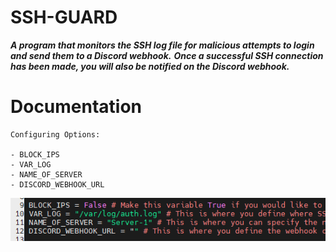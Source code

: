 # SSH-GUARD #

___A program that monitors the SSH log file for malicious attempts to login and send them to a Discord webhook.___
___Once a successful SSH connection has been made, you will also be notified on the Discord webhook.___

Documentation
=============

    Configuring Options:
    
    - BLOCK_IPS
    - VAR_LOG
    - NAME_OF_SERVER
    - DISCORD_WEBHOOK_URL

![alt text](https://github.com/ethicalpunk/ssh-guard/blob/main/docmentation/images/config_documentation.png?raw=true)
